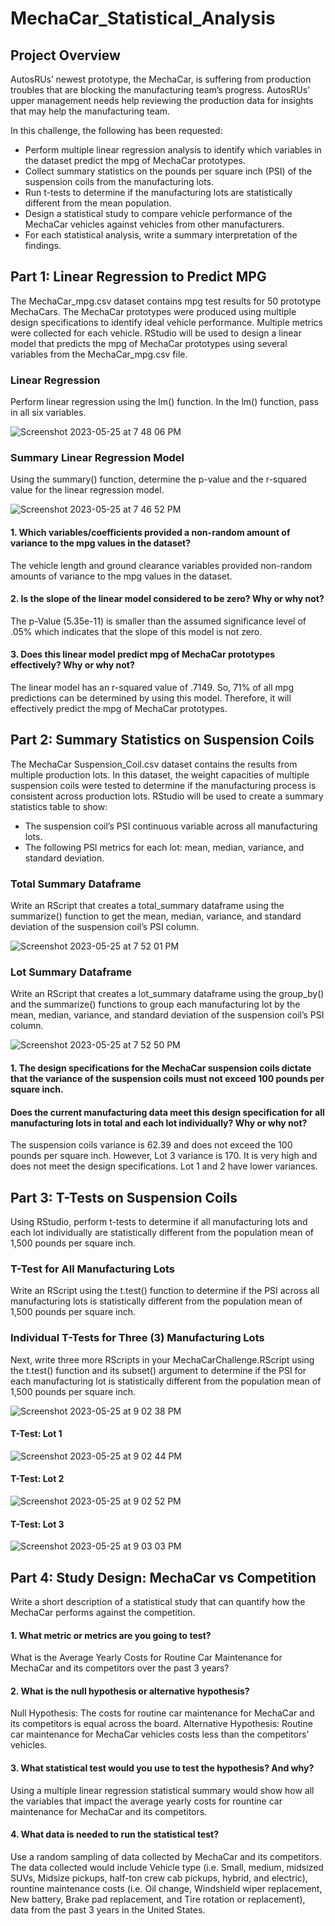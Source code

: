 # MechaCar_Statistical_Analysis

## Project Overview
AutosRUs’ newest prototype, the MechaCar, is suffering from production troubles that are blocking the manufacturing team’s progress. AutosRUs’ upper management needs
help reviewing the production data for insights that may help the manufacturing team.

In this challenge, the following has been requested:
- Perform multiple linear regression analysis to identify which variables in the dataset predict the mpg of MechaCar prototypes.
- Collect summary statistics on the pounds per square inch (PSI) of the suspension coils from the manufacturing lots.
- Run t-tests to determine if the manufacturing lots are statistically different from the mean population.
- Design a statistical study to compare vehicle performance of the MechaCar vehicles against vehicles from other manufacturers. 
- For each statistical analysis, write a summary interpretation of the findings.

## Part 1: Linear Regression to Predict MPG
The MechaCar_mpg.csv dataset contains mpg test results for 50 prototype MechaCars. The MechaCar prototypes were produced using multiple design specifications to 
identify ideal vehicle performance. Multiple metrics were collected for each vehicle. RStudio will be used to design a linear model that predicts the mpg of MechaCar
prototypes using several variables from the MechaCar_mpg.csv file.

### Linear Regression 
Perform linear regression using the lm() function. In the lm() function, pass in all six variables.

![Screenshot 2023-05-25 at 7 48 06 PM](https://github.com/mdfjoseph/MechaCar_Statistical_Analysis/assets/114943747/4206f5d3-7d59-4676-8ddd-1a4d4d20ae7e)

### Summary Linear Regression Model
Using the summary() function, determine the p-value and the r-squared value for the linear regression model.

![Screenshot 2023-05-25 at 7 46 52 PM](https://github.com/mdfjoseph/MechaCar_Statistical_Analysis/assets/114943747/6122ddc7-da8e-496d-959c-dda13a582072)

#### 1. Which variables/coefficients provided a non-random amount of variance to the mpg values in the dataset?
The vehicle length and ground clearance variables provided non-random amounts of variance to the mpg values in the dataset.

#### 2. Is the slope of the linear model considered to be zero? Why or why not?
The p-Value (5.35e-11) is smaller than the assumed significance level of .05% which indicates that the slope of this model is not zero.

#### 3. Does this linear model predict mpg of MechaCar prototypes effectively? Why or why not?
The linear model has an r-squared value of .7149.  So, 71% of all mpg predictions can be determined by using this model.  Therefore, it will effectively predict the
mpg of MechaCar prototypes.

## Part 2:  Summary Statistics on Suspension Coils
The MechaCar Suspension_Coil.csv dataset contains the results from multiple production lots. In this dataset, the weight capacities of multiple suspension coils
were tested to determine if the manufacturing process is consistent across production lots. RStudio will be used to create a summary statistics table to show:
- The suspension coil’s PSI continuous variable across all manufacturing lots.
- The following PSI metrics for each lot: mean, median, variance, and standard deviation.

### Total Summary Dataframe
Write an RScript that creates a total_summary dataframe using the summarize() function to get the mean, median, variance, and standard deviation of the suspension
coil’s PSI column.

![Screenshot 2023-05-25 at 7 52 01 PM](https://github.com/mdfjoseph/MechaCar_Statistical_Analysis/assets/114943747/cff44683-a2aa-4396-8cfe-1f1fb641e177)

### Lot Summary Dataframe
Write an RScript that creates a lot_summary dataframe using the group_by() and the summarize() functions to group each manufacturing lot by the mean, median, 
variance, and standard deviation of the suspension coil’s PSI column.

![Screenshot 2023-05-25 at 7 52 50 PM](https://github.com/mdfjoseph/MechaCar_Statistical_Analysis/assets/114943747/8de74e88-0ebd-4fc2-9baf-6ad1faaddd55)

#### 1. The design specifications for the MechaCar suspension coils dictate that the variance of the suspension coils must not exceed 100 pounds per square inch. 
#### Does the current manufacturing data meet this design specification for all manufacturing lots in total and each lot individually? Why or why not?
The suspension coils variance is 62.39 and does not exceed the 100 pounds per square inch.  However, Lot 3 variance is 170.  It is very high and does not meet the 
design specifications.  Lot 1 and 2 have lower variances.

## Part 3:  T-Tests on Suspension Coils
Using RStudio, perform t-tests to determine if all manufacturing lots and each lot individually are statistically different from the population mean of 1,500 pounds
per square inch.

### T-Test for All Manufacturing Lots
Write an RScript using the t.test() function to determine if the PSI across all manufacturing lots is statistically different from the population mean of 1,500 
pounds per square inch.



### Individual T-Tests for Three (3) Manufacturing Lots
Next, write three more RScripts in your MechaCarChallenge.RScript using the t.test() function and its subset() argument to determine if the PSI for each 
manufacturing lot is statistically different from the population mean of 1,500 pounds per square inch.

![Screenshot 2023-05-25 at 9 02 38 PM](https://github.com/mdfjoseph/MechaCar_Statistical_Analysis/assets/114943747/c9bee650-b6a6-46b3-af97-5810c7d0c527)

#### T-Test:  Lot 1

![Screenshot 2023-05-25 at 9 02 44 PM](https://github.com/mdfjoseph/MechaCar_Statistical_Analysis/assets/114943747/f96a1c4d-07c4-4c21-9182-ed9678e598cc)

#### T-Test:  Lot 2

![Screenshot 2023-05-25 at 9 02 52 PM](https://github.com/mdfjoseph/MechaCar_Statistical_Analysis/assets/114943747/ea4a43ad-cb88-45d3-bc9d-0d5decb54b24)

#### T-Test:  Lot 3

![Screenshot 2023-05-25 at 9 03 03 PM](https://github.com/mdfjoseph/MechaCar_Statistical_Analysis/assets/114943747/efd6d26b-7026-4de9-ad5a-621b31998a04)

## Part 4:  Study Design: MechaCar vs Competition
Write a short description of a statistical study that can quantify how the MechaCar performs against the competition.

#### 1.  What metric or metrics are you going to test?
What is the Average Yearly Costs for Routine Car Maintenance for MechaCar and its competitors over the past 3 years?  

#### 2. What is the null hypothesis or alternative hypothesis?
Null Hypothesis:  The costs for routine car maintenance for MechaCar and its competitors is equal across the board.
Alternative Hypothesis:  Routine car maintenance for MechaCar vehicles costs less than the competitors' vehicles.

#### 3. What statistical test would you use to test the hypothesis? And why?
Using a multiple linear regression statistical summary would show how all the variables that impact the average yearly costs for rountine car maintenance for
MechaCar and its competitors.

#### 4. What data is needed to run the statistical test?
Use a random sampling of data collected by MechaCar and its competitors.  The data collected would include Vehicle type (i.e. Small, medium, 
midsized SUVs, Midsize pickups, half-ton crew cab pickups, hybrid, and electric), rountine maintenance costs (i.e. Oil change, Windshield wiper 
replacement, New battery, Brake pad replacement, and Tire rotation or replacement), data from the past 3 years in the United States.
